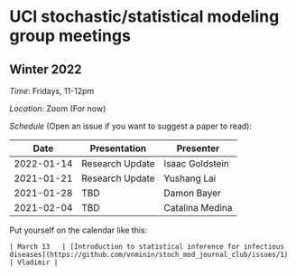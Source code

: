 # UCI stochastic/statistical modeling group meetings

## Winter 2022

*Time*: Fridays, 11-12pm

*Location*: Zoom (For now)

*Schedule* (Open an issue if you want to suggest a paper to read):

| Date   | Presentation   | Presenter    |
|--------|----------------|--------------|
| 2022-01-14 | Research Update | Isaac Goldstein |
| 2021-01-21 | Research Update | Yushang Lai |
| 2021-01-28 | TBD | Damon Bayer |
| 2021-02-04 | TBD | Catalina Medina |



Put yourself on the calendar like this:
```
| March 13   | [Introduction to statistical inference for infectious diseases](https://github.com/vnminin/stoch_mod_journal_club/issues/1) | Vladimir |
```

